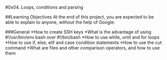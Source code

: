 #0x04. Loops, conditions and parsing

##Learning Objectives
At the end of this project, you are expected to be able to explain to anyone, without the help of Google:

###General
*How to create SSH keys
*What is the advantage of using #!/usr/bin/env bash over #!/bin/bash
*How to use while, until and for loops
*How to use if, else, elif and case condition statements
*How to use the cut command
*What are files and other comparison operators, and how to use them
